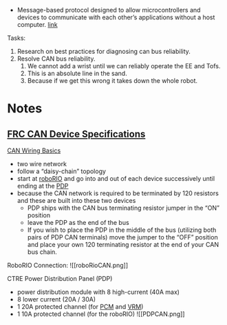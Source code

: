 - Message-based protocol designed to allow microcontrollers and devices to communicate with each other’s applications without a host computer. [link](https://docs.wpilib.org/en/stable/docs/software/frc-glossary.html#term-CAN)

Tasks:

1. Research on best practices for diagnosing can bus reliability.
2. Resolve CAN bus reliability. 
	1. We cannot add a wrist until we can reliably operate the EE and Tofs. 
	2. This is an absolute line in the sand. 
	3. Because if we get this wrong it takes down the whole robot.
# Notes

[FRC CAN Device Specifications](https://docs.wpilib.org/en/stable/docs/software/can-devices/can-addressing.html#frc-can-device-specifications "Link to this heading")
- 

[CAN Wiring Basics](https://docs.wpilib.org/en/stable/docs/hardware/hardware-basics/can-wiring-basics.html)
- two wire network
- follow a “daisy-chain” topology
- start at [roboRIO](https://www.ni.com/en-us/shop/model/roborio.html) and go into and out of each device successively until ending at the [PDP](https://docs.wpilib.org/en/stable/docs/software/frc-glossary.html#term-PDP)
- because the CAN network is required to be terminated by 120 resistors and these are built into these two devices
	- PDP ships with the CAN bus terminating resistor jumper in the “ON” position
	- leave the PDP as the end of the bus
	- If you wish to place the PDP in the middle of the bus (utilizing both pairs of PDP CAN terminals) move the jumper to the “OFF” position and place your own 120 terminating resistor at the end of your CAN bus chain.

RoboRIO Connection:
![[roboRioCAN.png]]

CTRE Power Distribution Panel (PDP)
- power distribution module with 8 high-current (40A max)
- 8 lower current (20A / 30A)
- 1 20A protected channel (for [PCM](https://docs.wpilib.org/en/stable/docs/software/frc-glossary.html#term-PCM) and [VRM](https://docs.wpilib.org/en/stable/docs/software/frc-glossary.html#term-VRM))
- 1 10A protected channel (for the roboRIO)
![[PDPCAN.png]]


